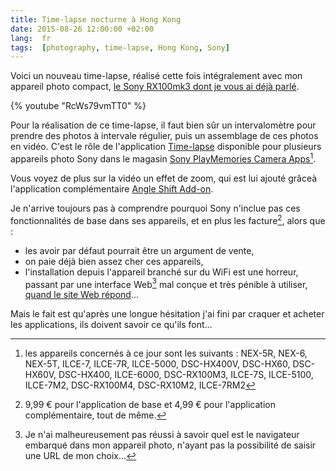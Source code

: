 ```yaml
---
title: Time-lapse nocturne à Hong Kong
date: 2015-08-26 12:00:00 +02:00
lang:  fr
tags:  [photography, time-lapse, Hong Kong, Sony]
---
```


Voici un nouveau time-lapse, réalisé cette fois intégralement avec mon appareil photo compact, [le Sony RX100mk3 dont je vous ai déjà parlé](/2015/01/sony-rx100-iii-mon-excellent-nouveau-compact-expert-toujours-en-poche.html).

{% youtube "RcWs79vmTT0" %}

Pour la réalisation de ce time-lapse, il faut bien sûr un intervalomètre pour prendre des photos à intervale régulier, puis un assemblage de ces photos en vidéo. C'est le rôle de l'application [Time-lapse](https://www.playmemoriescameraapps.com/portal/usbdetail.php?eid=IS9104-NPIA09014_00-000003) disponible pour plusieurs appareils photo Sony dans le magasin [Sony PlayMemories Camera Apps](https://www.playmemoriescameraapps.com/portal/)[^appareils].

[^appareils]: les appareils concernés à ce jour sont les suivants : NEX-5R, NEX-6, NEX-5T, ILCE-7, ILCE-7R, ILCE-5000, DSC-HX400V, DSC-HX60, DSC-HX60V, DSC-HX400, ILCE-6000, DSC-RX100M3, ILCE-7S, ILCE-5100, ILCE-7M2, DSC-RX100M4, DSC-RX10M2, ILCE-7RM2

Vous voyez de plus sur la vidéo un effet de zoom, qui est lui ajouté grâceà l'application complémentaire [Angle Shift Add-on](https://www.playmemoriescameraapps.com/portal/usbdetail.php?eid=IS9104-NPIA09014_00-000016).

Je n'arrive toujours pas à comprendre pourquoi Sony n'inclue pas ces fonctionnalités de base dans ses appareils, et en plus les facture[^facture], alors que :

[^facture]: 9,99 € pour l'application de base et 4,99 € pour l'application complémentaire, tout de même.

- les avoir par défaut pourrait être un argument de vente,
- on paie déjà bien assez cher ces appareils,
- l'installation depuis l'appareil branché sur du WiFi est une horreur, passant par une interface Web[^navigateur] mal conçue et très pénible à utiliser, [quand le site Web répond](https://twitter.com/nhoizey/status/628334369120354305)…

[^navigateur]: Je n'ai malheureusement pas réussi à savoir quel est le navigateur embarqué dans mon appareil photo, n'ayant pas la possibilité de saisir une URL de mon choix…

Mais le fait est qu'après une longue hésitation j'ai fini par craquer et acheter les applications, ils doivent savoir ce qu'ils font…


